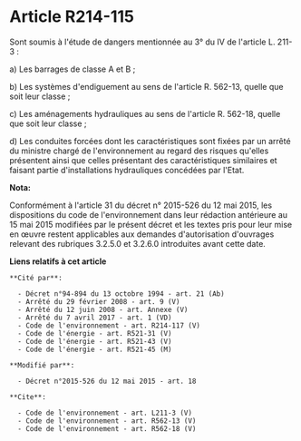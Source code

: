 # Article R214-115

Sont soumis à l'étude de dangers mentionnée au 3° du IV de l'article L. 211-3 : 

a) Les barrages de classe A et B ; 

b) Les systèmes d'endiguement au sens de l'article R. 562-13, quelle que soit leur classe ; 

c) Les aménagements hydrauliques au sens de l'article R. 562-18, quelle que soit leur classe ; 

d) Les conduites forcées dont les caractéristiques sont fixées par un arrêté du ministre chargé de l'environnement au regard
des risques qu'elles présentent ainsi que celles présentant des caractéristiques similaires et faisant partie d'installations
hydrauliques concédées par l'Etat.

**Nota:**

Conformément à l'article 31 du décret n° 2015-526 du 12 mai 2015, les dispositions du code de l'environnement dans leur
rédaction antérieure au 15 mai 2015 modifiées par le présent décret et les textes pris pour leur mise en œuvre restent
applicables aux demandes d'autorisation d'ouvrages relevant des rubriques 3.2.5.0 et 3.2.6.0 introduites avant cette date.

**Liens relatifs à cet article**

	**Cité par**:

	  - Décret n°94-894 du 13 octobre 1994 - art. 21 (Ab)
	  - Arrêté du 29 février 2008 - art. 9 (V)
	  - Arrêté du 12 juin 2008 - art. Annexe (V)
	  - Arrêté du 7 avril 2017 - art. 1 (VD)
	  - Code de l'environnement - art. R214-117 (V)
	  - Code de l'énergie - art. R521-31 (V)
	  - Code de l'énergie - art. R521-43 (V)
	  - Code de l'énergie - art. R521-45 (M)

	**Modifié par**:

	  - Décret n°2015-526 du 12 mai 2015 - art. 18

	**Cite**:

	  - Code de l'environnement - art. L211-3 (V)
	  - Code de l'environnement - art. R562-13 (V)
	  - Code de l'environnement - art. R562-18 (V)
